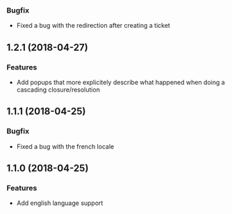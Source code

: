 <a name="1.2.2"></a>

### Bugfix

- Fixed a bug with the redirection after creating a ticket

<a name="1.2.1"></a>

## 1.2.1 (2018-04-27)

### Features

- Add popups that more explicitely describe what happened when doing a cascading closure/resolution

<a name="1.1.1"></a>
## 1.1.1 (2018-04-25)

### Bugfix

- Fixed a bug with the french locale

<a name="1.1.0"></a>
## 1.1.0 (2018-04-25)

### Features

- Add english language support